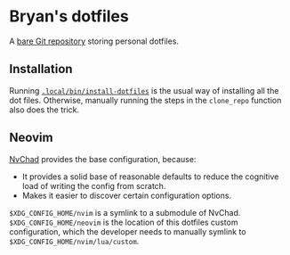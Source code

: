 # Bryan's dotfiles

A [bare Git repository](https://www.atlassian.com/git/tutorials/dotfiles)
storing personal dotfiles.

## Installation

Running [`.local/bin/install-dotfiles`](.local/bin/install-dotfiles) is the
usual way of installing all the dot files. Otherwise, manually running the steps
in the `clone_repo` function also does the trick.

## Neovim

[NvChad](https://github.com/NvChad/NvChad) provides the base configuration,
because:

- It provides a solid base of reasonable defaults to reduce the cognitive load
  of writing the config from scratch.
- Makes it easier to discover certain configuration options.

`$XDG_CONFIG_HOME/nvim` is a symlink to a submodule of NvChad.
`$XDG_CONFIG_HOME/neovim` is the location of this dotfiles custom configuration,
which the developer needs to manually symlink to
`$XDG_CONFIG_HOME/nvim/lua/custom`.
